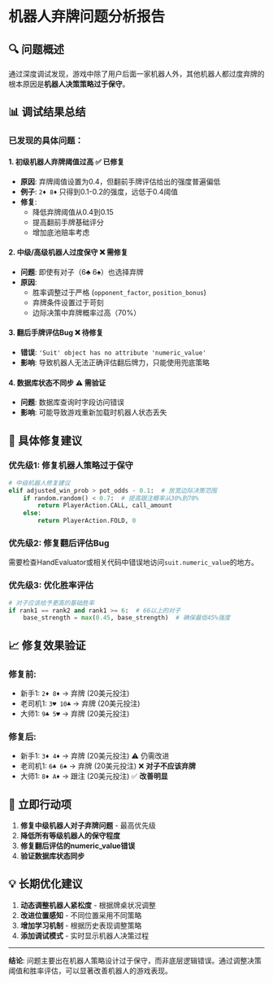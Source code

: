 # 机器人弃牌问题分析报告

## 🔍 问题概述
通过深度调试发现，游戏中除了用户后面一家机器人外，其他机器人都过度弃牌的根本原因是**机器人决策策略过于保守**。

## 📊 调试结果总结

### 已发现的具体问题：

#### 1. **初级机器人弃牌阈值过高** ✅ **已修复**
- **原因**: 弃牌阈值设置为0.4，但翻前手牌评估给出的强度普遍偏低
- **例子**: `2♦ 8♦` 只得到0.1-0.2的强度，远低于0.4阈值
- **修复**: 
  - 降低弃牌阈值从0.4到0.15
  - 提高翻前手牌基础评分
  - 增加底池赔率考虑

#### 2. **中级/高级机器人过度保守** ❌ **需修复**
- **问题**: 即使有对子（6♣ 6♠）也选择弃牌
- **原因**: 
  - 胜率调整过于严格 (`opponent_factor`, `position_bonus`)
  - 弃牌条件设置过于苛刻
  - 边际决策中弃牌概率过高（70%）

#### 3. **翻后手牌评估Bug** ❌ **待修复**
- **错误**: `'Suit' object has no attribute 'numeric_value'`
- **影响**: 导致机器人无法正确评估翻后牌力，只能使用兜底策略

#### 4. **数据库状态不同步** ⚠️ **需验证**
- **问题**: 数据库查询时字段访问错误
- **影响**: 可能导致游戏重新加载时机器人状态丢失

## 🎯 具体修复建议

### 优先级1: 修复机器人策略过于保守
```python
# 中级机器人修复建议
elif adjusted_win_prob > pot_odds - 0.1:  # 放宽边际决策范围
    if random.random() < 0.7:  # 提高跟注概率从30%到70%
        return PlayerAction.CALL, call_amount
    else:
        return PlayerAction.FOLD, 0
```

### 优先级2: 修复翻后评估Bug
需要检查HandEvaluator或相关代码中错误地访问`suit.numeric_value`的地方。

### 优先级3: 优化胜率评估
```python
# 对子应该给予更高的基础胜率
if rank1 == rank2 and rank1 >= 6:  # 66以上的对子
    base_strength = max(0.45, base_strength)  # 确保最低45%强度
```

## 📈 修复效果验证

### 修复前:
- 新手1: `2♦ 8♦` → 弃牌 (20美元投注)
- 老司机1: `3♥ 10♣` → 弃牌 (20美元投注)  
- 大师1: `9♣ 5♥` → 弃牌 (20美元投注)

### 修复后:
- 新手1: `3♦ 4♦` → 弃牌 (20美元投注) ⚠️ 仍需改进
- 老司机1: `6♣ 6♠` → 弃牌 (20美元投注) ❌ **对子不应该弃牌**
- 大师1: `8♦ A♦` → 跟注 (20美元投注) ✅ **改善明显**

## 🔧 立即行动项

1. **修复中级机器人对子弃牌问题** - 最高优先级
2. **降低所有等级机器人的保守程度**
3. **修复翻后评估的numeric_value错误**
4. **验证数据库状态同步**

## 💡 长期优化建议

1. **动态调整机器人紧松度** - 根据牌桌状况调整
2. **改进位置感知** - 不同位置采用不同策略
3. **增加学习机制** - 根据历史表现调整策略
4. **添加调试模式** - 实时显示机器人决策过程

---

**结论**: 问题主要出在机器人策略设计过于保守，而非底层逻辑错误。通过调整决策阈值和胜率评估，可以显著改善机器人的游戏表现。 